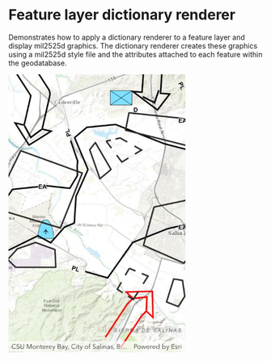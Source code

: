 # Feature layer dictionary renderer

Demonstrates how to apply a dictionary renderer to a feature layer and display mil2525d graphics. The dictionary renderer creates these graphics using a mil2525d style file and the attributes attached to each feature within the geodatabase.

<img src="FeatureLayerDictionaryRenderer.jpg" width="350"/>
